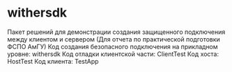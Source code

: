 # withersdk
Пакет решений для демонстрации создания защищенного подключения между клиентом и сервером
(Для отчета по практической подготовки ФСПО АмГУ)
Код создания безопасного подключения на прикладном уровне: withersdk
Код отладки клиентской части: ClientTest
Код хоста: HostTest
Код клиента: TestApp
